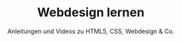 ---
subtitle    : "Anleitungen und Videos zu HTML5, CSS, Webdesign & Co."
title       : "Webdesign lernen"
meta_title  : "Webdesign lernen – Anleitungen und Videos zu HTML5, CSS, Webdesign & Co."
---